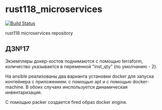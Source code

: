 # rust118_microservices
[![Build Status](https://travis-ci.com/Otus-DevOps-2020-05/rust118_microservices.svg?branch=master)](https://travis-ci.com/Otus-DevOps-2020-05/rust118_microservices)

rust118 microservices repository

## ДЗ№17

Экземпляры докер-хостов поднимаются с помощью terraform, количество указывается в переменной "inst_qty" (по умолчанию - 2).

На ansible реализованы два варианта установки docker для запуска контейнера с приложением: с помощью apt и с помощью docker-machine. В обоих случаях инспользуется динамическая инвентаризация.

С помощью packer создается fired образ docker engine.
